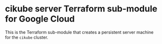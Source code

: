 # cikube server Terraform sub-module for Google Cloud

This is the Terraform sub-module that creates a persistent server machine for the `cikube` cluster.
